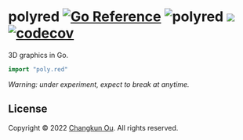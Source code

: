 # polyred [![Go Reference](https://pkg.go.dev/badge/github.com/changkun/polyred.svg)](https://pkg.go.dev/poly.red) ![polyred](https://github.com/changkun/polyred/workflows/polyred/badge.svg?branch=main) ![](https://changkun.de/urlstat?mode=github&repo=changkun/polyred) [![codecov](https://codecov.io/gh/changkun/polyred/branch/main/graph/badge.svg?token=PSCJA90S57)](https://codecov.io/gh/changkun/polyred)

3D graphics in Go.

```go
import "poly.red"
```

_Warning: under experiment, expect to break at anytime._

## License

Copyright &copy; 2022 [Changkun Ou](https://changkun.de). All rights reserved.